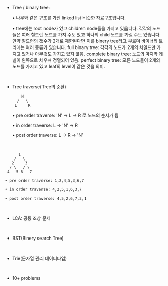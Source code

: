 - Tree / binary tree: 

    • 나무와 같은 구조를 가진 linked list 비슷한 자료구조입니다.

    • tree에는 root node가 있고 children node들을 가지고 있습니다.
       각각의 노드들은 여러 칠드런 노드를 가지 수도 있고 하나의 child 노드를 가질 수도 있습니다.
       만약 칠드런의 갯수가 2개로 제한된다면 이를 binery tree라고 부르며 바이너리 트리에는 여러 종류가 있습니다.
       full binary tree: 각각의 노드가 2개의 차일드만 가지고 있거나 아무것도 가지고 있지 않음.
       complete binary tree: 노드의 마지막 레벨이 왼쪽으로 치우쳐 정렬되어 있음.
       perfect binary tree: 모든 노드들이 2개의 노드를 가지고 있고 leaf의 level이 같은 것을 의미.

<br/>

- Tree traverse(Tree의 순환)

          N
        /   \
       L     R

    • pre order traverse: 'N' -> L -> R 로 노드의 순서가 됨

    • in order traverse: L -> 'N' -> R

    • post order traverse: L -> R -> 'N'

<br/>

          1
        /   \
       2     3
      / \   / \
     4   5 6   7

    • pre order traverse: 1,2,4,5,3,6,7

    • in order traverse: 4,2,5,1,6,3,7

    • post order traverse: 4,5,2,6,7,3,1

<br/>

- LCA: 공통 조상 문제

<br/>

- BST(Binery search Tree)

<br/>

- Trie(문자열 관리 데이터타입)

<br/>

- 10+ problems
